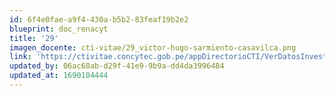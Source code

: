 ```yaml
---
id: 6f4e0fae-a9f4-430a-b5b2-83feaf19b2e2
blueprint: doc_renacyt
title: '29'
imagen_docente: cti-vitae/29_victor-hugo-sarmiento-casavilca.png
link: 'https://ctivitae.concytec.gob.pe/appDirectorioCTI/VerDatosInvestigador.do?id_investigador=3563'
updated_by: 06ac68ab-d29f-41e9-9b9a-dd4da3996484
updated_at: 1690104444
---
```

